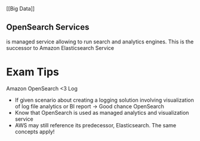 [[Big Data]]

## OpenSearch Services

is managed service allowing to run search and analytics engines. This is the successor to Amazon Elasticsearch Service

# Exam Tips

Amazon OpenSearch <3 Log

- If given scenario about creating a logging solution involving visualization of log file analytics or BI report -> Good chance OpenSearch
- Know that OpenSearch is used as managed analytics and visualization service
- AWS may still reference its predecessor, Elasticsearch. The same concepts apply!
